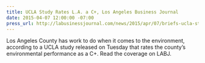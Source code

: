 ```yaml
---
title: UCLA Study Rates L.A. a C+, Los Angeles Business Journal
date: 2015-04-07 12:00:00 -07:00
press_url: http://labusinessjournal.com/news/2015/apr/07/briefs-ucla-study-rates-l-c-lions-gates-largest-sh/
---
```


Los Angeles County has work to do when it comes to the environment, according to a UCLA study released on Tuesday that rates the county’s environmental performance as a C+. Read the coverage on LABJ.
